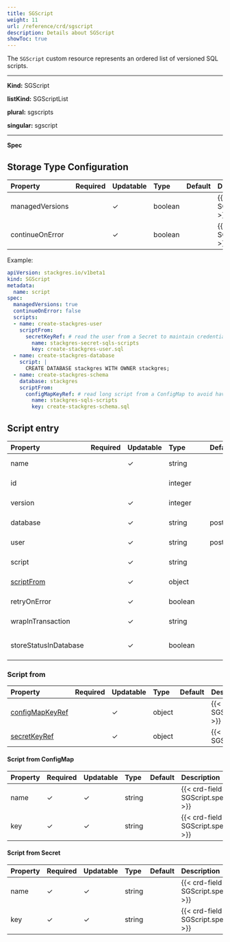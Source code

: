 ```yaml
---
title: SGScript
weight: 11
url: /reference/crd/sgscript
description: Details about SGScript
showToc: true
---
```


The `SGScript` custom resource represents an ordered list of versioned SQL scripts.

___

**Kind:** SGScript

**listKind:** SGScriptList

**plural:** sgscripts

**singular:** sgscript
___

**Spec**

## Storage Type Configuration

| Property                                                              | Required               | Updatable | Type    | Default | Description |
|:----------------------------------------------------------------------|------------------------|-----------|:--------|:--------|:------------|
| managedVersions                                                       |                        | ✓         | boolean |         | {{< crd-field-description SGScript.spec.managedVersions >}} |
| continueOnError                                                       |                        | ✓         | boolean |         | {{< crd-field-description SGScript.spec.continueOnError >}} |

Example:

```yaml
apiVersion: stackgres.io/v1beta1
kind: SGScript
metadata:
  name: script
spec:
  managedVersions: true
  continueOnError: false
  scripts:
  - name: create-stackgres-user
    scriptFrom:
      secretKeyRef: # read the user from a Secret to maintain credentials in a safe place
        name: stackgres-secret-sqls-scripts
        key: create-stackgres-user.sql
  - name: create-stackgres-database
    script: |
      CREATE DATABASE stackgres WITH OWNER stackgres;
  - name: create-stackgres-schema
    database: stackgres
    scriptFrom:
      configMapKeyRef: # read long script from a ConfigMap to avoid have to much data in the helm releasea and the sgcluster CR
        name: stackgres-sqls-scripts
        key: create-stackgres-schema.sql
```

## Script entry

| <div style="width:6rem">Property</div> | Required | Updatable | <div style="width:5rem">Type</div> | <div style="width:5rem">Default</div> | Description |
|:---------------------------------------|----------|-----------|:---------|:---------|:------------|
| name                                   |          | ✓         | string   |          | {{< crd-field-description SGScript.spec.scripts.items.name >}} |
| id                                     |          |           | integer  |          | {{< crd-field-description SGScript.spec.scripts.items.id >}} |
| version                                |          | ✓         | integer  |          | {{< crd-field-description SGScript.spec.scripts.items.version >}} |
| database                               |          | ✓         | string   | postgres | {{< crd-field-description SGScript.spec.scripts.items.database >}} |
| user                                   |          | ✓         | string   | postgres | {{< crd-field-description SGScript.spec.scripts.items.user >}} |
| script                                 |          | ✓         | string   |          | {{< crd-field-description SGScript.spec.scripts.items.script >}} |
| [scriptFrom](#script-from)             |          | ✓         | object   |          | {{< crd-field-description SGScript.spec.scripts.items.scriptFrom >}} |
| retryOnError                           |          | ✓         | boolean  |          | {{< crd-field-description SGScript.spec.scripts.items.retryOnError >}} |
| wrapInTransaction                      |          | ✓         | string   |          | {{< crd-field-description SGScript.spec.scripts.items.wrapInTransaction >}} |
| storeStatusInDatabase                  |          | ✓         | boolean  |          | {{< crd-field-description SGScript.spec.scripts.items.storeStatusInDatabase >}} |

### Script from

| Property                                  | Required | Updatable | Type     | Default  | Description |
|:------------------------------------------|----------|-----------|:---------|:---------|:------------|
| [configMapKeyRef](#script-from-configmap) |          | ✓         | object   |          | {{< crd-field-description SGScript.spec.scripts.items.scriptFrom.configMapKeyRef >}} |
| [secretKeyRef](#script-from-configmap)    |          | ✓         | object   |          | {{< crd-field-description SGScript.spec.scripts.items.scriptFrom.secretKeyRef >}} |

#### Script from ConfigMap

| Property  | Required | Updatable | Type     | Default  | Description |
|:----------|----------|-----------|:---------|:---------|:------------|
| name      | ✓        | ✓         | string   |          | {{< crd-field-description SGScript.spec.scripts.items.scriptFrom.configMapKeyRef.name >}} |
| key       | ✓        | ✓         | string   |          | {{< crd-field-description SGScript.spec.scripts.items.scriptFrom.configMapKeyRef.key >}} |

#### Script from Secret

| Property  | Required | Updatable | Type     | Default  | Description |
|:----------|----------|-----------|:---------|:---------|:------------|
| name      | ✓        | ✓         | string   |          | {{< crd-field-description SGScript.spec.scripts.items.scriptFrom.secretKeyRef.name >}} |
| key       | ✓        | ✓         | string   |          | {{< crd-field-description SGScript.spec.scripts.items.scriptFrom.secretKeyRef.key >}} |
